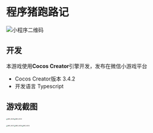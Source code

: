 # 程序猪跑路记

![小程序二维码](https://cdn.jsdelivr.net/gh/aahowe/image@main/IMG_9443.JPG)

## 开发

本游戏使用**Cocos Creator**引擎开发，发布在微信小游戏平台

- Cocos Creator版本 3.4.2
- 开发语言 Typescript

## 游戏截图

<img src="https://cdn.jsdelivr.net/gh/aahowe/image@main/IMG_9429.PNG" alt="IMG_9429" style="zoom: 25%;" /><img src="https://cdn.jsdelivr.net/gh/aahowe/image@main/IMG_9430.PNG" alt="IMG_9430" style="zoom:25%;" />



<img src="https://cdn.jsdelivr.net/gh/aahowe/image@main/IMG_9437.PNG" alt="IMG_9437" style="zoom:25%;" /><img src="https://cdn.jsdelivr.net/gh/aahowe/image@main/IMG_9436.PNG" alt="IMG_9436" style="zoom:25%;" /><img src="https://cdn.jsdelivr.net/gh/aahowe/image@main/IMG_9434.PNG" alt="IMG_9434" style="zoom:25%;" />





